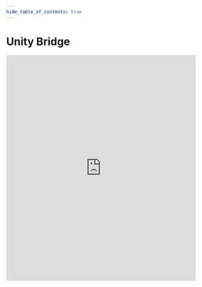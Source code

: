 ```yaml
--- 
hide_table_of_contents: true
---
```



# Unity Bridge

<iframe width="100%" height="600" src="https://www.youtube.com/embed/uNnCZ_T-qo0?list=PLE345Qm2tFnXRkHLKf1Hz3FRNUdt14vJK&showinfo=0&rel=0" frameborder="0" allow="accelerometer; autoplay; clipboard-write; encrypted-media; gyroscope; picture-in-picture; fullscreen"></iframe>
